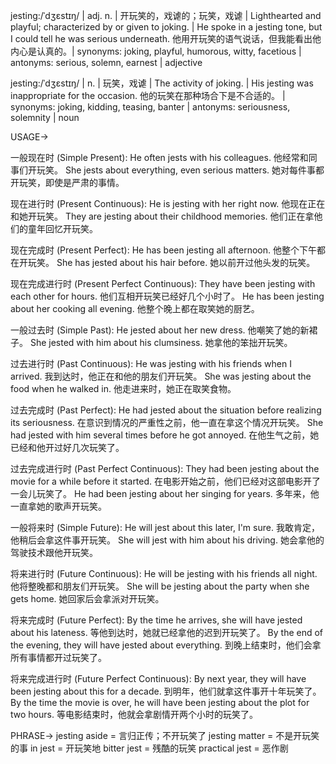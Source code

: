 jesting:/ˈdʒɛstɪŋ/ | adj. n. | 开玩笑的，戏谑的；玩笑，戏谑 |  Lighthearted and playful; characterized by or given to joking. |  He spoke in a jesting tone, but I could tell he was serious underneath.  他用开玩笑的语气说话，但我能看出他内心是认真的。| synonyms: joking, playful, humorous, witty, facetious | antonyms: serious, solemn, earnest | adjective

jesting:/ˈdʒɛstɪŋ/ | n. |  玩笑，戏谑 | The activity of joking. | His jesting was inappropriate for the occasion. 他的玩笑在那种场合下是不合适的。 | synonyms: joking, kidding, teasing, banter | antonyms: seriousness, solemnity | noun


USAGE->

一般现在时 (Simple Present):
He often jests with his colleagues. 他经常和同事们开玩笑。
She jests about everything, even serious matters. 她对每件事都开玩笑，即使是严肃的事情。

现在进行时 (Present Continuous):
He is jesting with her right now. 他现在正在和她开玩笑。
They are jesting about their childhood memories. 他们正在拿他们的童年回忆开玩笑。

现在完成时 (Present Perfect):
He has been jesting all afternoon. 他整个下午都在开玩笑。
She has jested about his hair before. 她以前开过他头发的玩笑。

现在完成进行时 (Present Perfect Continuous):
They have been jesting with each other for hours. 他们互相开玩笑已经好几个小时了。
He has been jesting about her cooking all evening. 他整个晚上都在取笑她的厨艺。

一般过去时 (Simple Past):
He jested about her new dress. 他嘲笑了她的新裙子。
She jested with him about his clumsiness. 她拿他的笨拙开玩笑。

过去进行时 (Past Continuous):
He was jesting with his friends when I arrived. 我到达时，他正在和他的朋友们开玩笑。
She was jesting about the food when he walked in. 他走进来时，她正在取笑食物。

过去完成时 (Past Perfect):
He had jested about the situation before realizing its seriousness. 在意识到情况的严重性之前，他一直在拿这个情况开玩笑。
She had jested with him several times before he got annoyed. 在他生气之前，她已经和他开过好几次玩笑了。

过去完成进行时 (Past Perfect Continuous):
They had been jesting about the movie for a while before it started. 在电影开始之前，他们已经对这部电影开了一会儿玩笑了。
He had been jesting about her singing for years. 多年来，他一直拿她的歌声开玩笑。

一般将来时 (Simple Future):
He will jest about this later, I'm sure. 我敢肯定，他稍后会拿这件事开玩笑。
She will jest with him about his driving. 她会拿他的驾驶技术跟他开玩笑。

将来进行时 (Future Continuous):
He will be jesting with his friends all night. 他将整晚都和朋友们开玩笑。
She will be jesting about the party when she gets home. 她回家后会拿派对开玩笑。

将来完成时 (Future Perfect):
By the time he arrives, she will have jested about his lateness. 等他到达时，她就已经拿他的迟到开玩笑了。
By the end of the evening, they will have jested about everything. 到晚上结束时，他们会拿所有事情都开过玩笑了。

将来完成进行时 (Future Perfect Continuous):
By next year, they will have been jesting about this for a decade. 到明年，他们就拿这件事开十年玩笑了。
By the time the movie is over, he will have been jesting about the plot for two hours. 等电影结束时，他就会拿剧情开两个小时的玩笑了。


PHRASE->
jesting aside = 言归正传；不开玩笑了
jesting matter =  不是开玩笑的事
in jest =  开玩笑地
bitter jest =  残酷的玩笑
practical jest = 恶作剧


